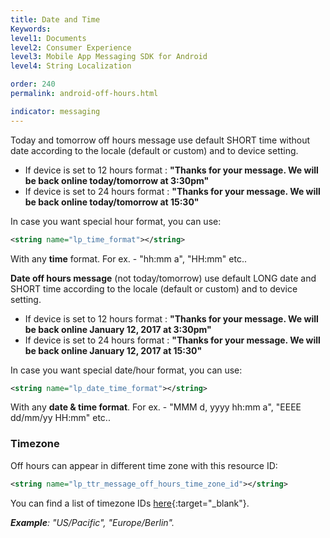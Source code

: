 ```yaml
---
title: Date and Time
Keywords:
level1: Documents
level2: Consumer Experience
level3: Mobile App Messaging SDK for Android
level4: String Localization

order: 240
permalink: android-off-hours.html

indicator: messaging
---
```


Today and tomorrow off hours message use default SHORT time without date according to the locale (default or custom) and to device setting.

- If device is set to 12 hours format :
  **"Thanks for your message. We will be back online today/tomorrow at 3:30pm"**
- If device is set to 24 hours format :
  **"Thanks for your message. We will be back online today/tomorrow at 15:30"**

In case you want special hour format, you can use:

```xml
<string name="lp_time_format"></string>
```

With any **time** format. For ex. - "hh:mm a", "HH:mm" etc..

**Date off hours message** (not today/tomorrow) use default LONG date and SHORT time according to the locale (default or custom) and to device setting.

- If device is set to 12 hours format :
  **"Thanks for your message. We will be back online January 12, 2017 at 3:30pm"**
- If device is set to 24 hours format :
  **"Thanks for your message. We will be back online January 12, 2017 at 15:30"**

In case you want special date/hour format, you can use:

```xml
<string name="lp_date_time_format"></string>
```

With any **date & time format**. For ex. - "MMM d, yyyy hh:mm a", "EEEE dd/mm/yy HH:mm" etc..

###  Timezone

Off hours can appear in different time zone with this resource ID:

```xml
<string name="lp_ttr_message_off_hours_time_zone_id"></string>
```

You can find a list of timezone IDs [here](https://garygregory.wordpress.com/2013/06/18/what-are-the-java-timezone-ids/){:target="_blank"}.

_**Example**: "US/Pacific", "Europe/Berlin"._
